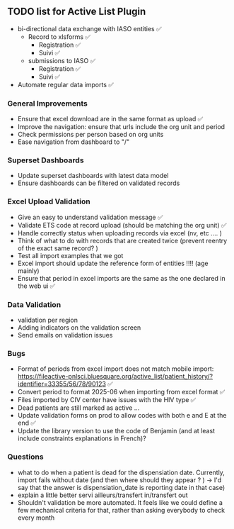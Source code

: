 TODO list for Active List Plugin
--------------------------------
- bi-directional data exchange with IASO entities ✅
  - Record to xlsforms ✅
    - Registration ✅
    - Suivi ✅
  - submissions to IASO ✅
    - Registration ✅
    - Suivi ✅
- Automate regular data imports ✅

### General Improvements
- Ensure that excel download are in the same format as upload  ✅
- Improve the navigation: ensure that urls include the org unit and period
- Check permissions per person based on org units
- Ease navigation from dashboard to "/" 

### Superset Dashboards
- Update superset dashboards with latest data model
- Ensure dashboards can be filtered on validated records

### Excel Upload Validation
- Give an easy to understand validation message ✅
- Validate ETS code at record upload (should be matching the org unit) ✅
- Handle correctly status when uploading records via excel (nv, etc .... )
- Think of what to do with records that are created twice (prevent reentry of the exact same record? )
- Test all import examples that we got
- Excel import should update the reference form of entities !!!! (age mainly)
- Ensure that period in excel imports are the same as the one declared in the web ui  ✅

### Data Validation
- validation per region
- Adding indicators on the validation screen
- Send emails on validation issues

### Bugs
- Format of periods from excel import does not match mobile import: https://fileactive-pnlsci.bluesquare.org/active_list/patient_history/?identifier=33355/56/78/90123  ✅
- Convert period to format 2025-06 when importing from excel format  ✅
- Files imported by CIV center have issues with the HIV type  ✅
- Dead patients are still marked as active ...
- Update validation forms on prod to allow codes with both e and E at the end  ✅
- Update the library version to use the code of Benjamin (and at least include constraints explanations in French)? 

### Questions
- what to do when a patient is dead for the dispensiation date. Currently, import fails without date (and then where should they appear ? ) -> I'd say that the answer is dispensiation_date is reporting date in that case)
- explain a little better servi ailleurs/transfert in/transfert out 
- Shouldn't validation be more automated. It feels like we could define a few mechanical criteria for that, rather than asking everybody to check every month
